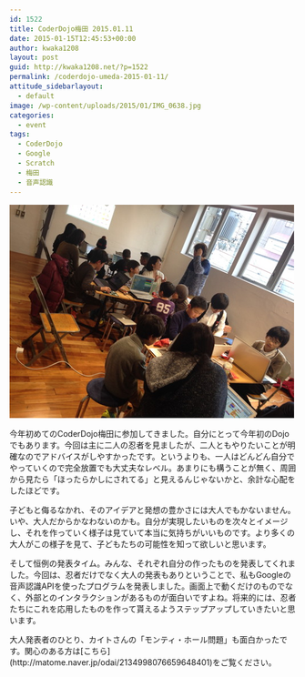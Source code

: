 ```yaml
---
id: 1522
title: CoderDojo梅田 2015.01.11
date: 2015-01-15T12:45:53+00:00
author: kwaka1208
layout: post
guid: http://kwaka1208.net/?p=1522
permalink: /coderdojo-umeda-2015-01-11/
attitude_sidebarlayout:
  - default
image: /wp-content/uploads/2015/01/IMG_0638.jpg
categories:
  - event
tags:
  - CoderDojo
  - Google
  - Scratch
  - 梅田
  - 音声認識
---
```

<img src="/assets/images/2015/01/IMG_0638.jpg" alt="CoderDojo梅田" width="500" height="375" class="alignnone size-full wp-image-1523" />

<p>
今年初めてのCoderDojo梅田に参加してきました。自分にとって今年初のDojoでもあります。今回は主に二人の忍者を見ましたが、二人ともやりたいことが明確なのでアドバイスがしやすかったです。というよりも、一人はどんどん自分でやっていくので完全放置でも大丈夫なレベル。あまりにも構うことが無く、周囲から見たら「ほったらかしにされてる」と見えるんじゃないかと、余計な心配をしたほどです。
</p>
<p>
子どもと侮るなかれ、そのアイデアと発想の豊かさには大人でもかないません。いや、大人だからかなわないのかも。自分が実現したいものを次々とイメージし、それを作っていく様子は見ていて本当に気持ちがいいものです。より多くの大人がこの様子を見て、子どもたちの可能性を知って欲しいと思います。
<p>
そして恒例の発表タイム。みんな、それぞれ自分の作ったものを発表してくれました。今回は、忍者だけでなく大人の発表もありということで、私もGoogleの音声認識APIを使ったプログラムを発表しました。画面上で動くだけのものでなく、外部とのインタラクションがあるものが面白いですよね。将来的には、忍者たちにこれを応用したものを作って貰えるようステップアップしていきたいと思います。
</p>
<p>
大人発表者のひとり、カイトさんの「モンティ・ホール問題」も面白かったです。関心のある方は[こちら](http://matome.naver.jp/odai/2134998076659648401)をご覧ください。
<p>